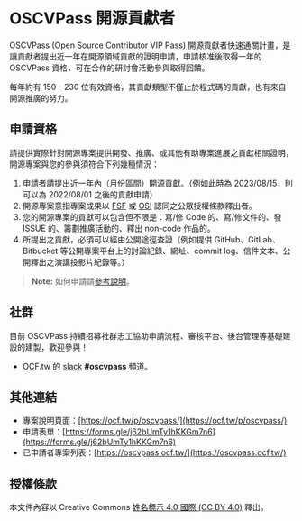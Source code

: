 # OSCVPass 開源貢獻者

OSCVPass (Open Source Contributor VIP Pass) 開源貢獻者快速通關計畫，是讓貢獻者提出近一年在開源領域貢獻的證明申請，申請核准後取得一年的 OSCVPass 資格，可在合作的研討會活動參與取得回饋。

每年約有 150 - 230 位有效資格，其貢獻類型不僅止於程式碼的貢獻，也有來自開源推廣的努力。

## 申請資格

請提供實際針對開源專案提供開發、推廣、或其他有助專案進展之貢獻相關證明，開源專案與您的參與須符合下列幾種情況：

1. 申請者請提出近一年內（月份區間）開源貢獻。（例如此時為 2023/08/15，則可以為 2022/08/01 之後的貢獻申請）
2. 開源專案意指專案成果以 [FSF] 或 [OSI] 認同之公眾授權條款釋出者。
3. 您的開源專案的貢獻可以包含但不限是：寫/修 Code 的、寫/修文件的、發 ISSUE 的、籌劃推廣活動的、釋出 non-code 作品的。
4. 所提出之貢獻，必須可以經由公開途徑查證（例如提供 GitHub、GitLab、Bitbucket 等公開專案平台上的討論紀錄、網址、commit log、信件文本、公開釋出之演講投影片紀錄等。）

> **Note:** 如何申請請[參考說明](apply-for-oscvpass.md)。

## 社群

目前 OSCVPass 持續招募社群志工協助申請流程、審核平台、後台管理等基礎建設的建製，歡迎參與！

- OCF.tw 的 [slack][ocf_slack] **#oscvpass** 頻道。

## 其他連結

- 專案說明頁面：[https://ocf.tw/p/oscvpass/](https://ocf.tw/p/oscvpass/)
- 申請表單：[https://forms.gle/j62bUmTy1hKKGm7n6](https://forms.gle/j62bUmTy1hKKGm7n6)
- 已申請者專案列表：[https://oscvpass.ocf.tw/](https://oscvpass.ocf.tw/)

## 授權條款

本文件內容以 Creative Commons [姓名標示 4.0 國際 (CC BY 4.0)][cc_by] 釋出。

[FSF]: https://www.fsf.org/licensing/
[OSI]: https://opensource.org/licenses/
[ocf_slack]: https://ocftw.slack.com
[cc_by]: https://creativecommons.org/licenses/by/4.0/deed.zh_TW